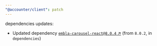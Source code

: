 ```yaml
---
"@accounter/client": patch
---
```

dependencies updates:
  - Updated dependency [`embla-carousel-react@8.0.4` ↗︎](https://www.npmjs.com/package/embla-carousel-react/v/8.0.4) (from `8.0.2`, in `dependencies`)
